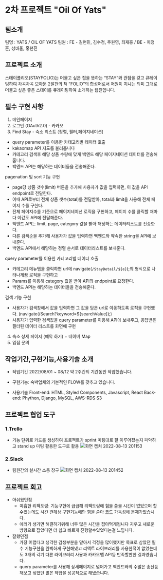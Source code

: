 # 2차 프로젝트 "Oil Of Yats"

## 팀소개

팀명 : YATS / OIL OF YATS
팀원 : FE - 길현민, 김수정, 주원영, 최재홍 / BE - 이정훈, 성바울, 홍현진

## 프로젝트 소개

스테이폴리오(STAYFOLIO)는 머물고 싶은 집을 뜻하는 “STAY”와 관점을 갖고 큐레이팅하여 차곡차곡 모아둔 2절판의 책 “FOLIO”의 합성어로서 어원이 지니는 의미 그대로 머물고 싶은 좋은 스테이를 큐레이팅하여 소개하는 웹진입니다.

## 필수 구현 사항

1. 메인페이지
2. 로그인 (OAuth2.0) - 카카오
3. Find Stay - 숙소 리스트 (정렬, 필터,페이지네이션)
- query parameter를 이용한 카테고리별 데이터 호출
- kakaomap API 지도를 불러옵니다
- 카테고리 검색후 해당 상품 수량에 맞게 백엔드 해당 페이지네이션 데이터를 전송해줍니다.
- 백엔드 API는 해당하는 데이터들을 전송해준다.

pagenation 및 sort 기능 구현
- page당 상품 갯수(limit) 버튼을 추가해 사용자가 값을 입력하면, 이 값을 API endpoint로 전달한다.
- 이때 API로부터 전체 상품 갯수(total)를 전달받아, total과 limit을 사용해 전체 페이지 수를 구한다.
- 전체 페이지수를 기준으로 페이지네이션 로직을 구현하고, 페이지 수를 클릭할 때마다 이값도 API에 전달해준다.
- 백엔드 API는 limit, page, category 값을 받아 해당하는 데이터리스트를 전송한다.
- 다른 검색순을 추가해 사용자가 값을 입력하면 백엔드와 약속한 string을 API에 보내준다.
- 백엔드 API에서 해당하는 정렬 순서로 데이터리스트를 보내준다.

query parameter를 이용한 카테고리별 데이터 호출
- 카테고리 메뉴탭을 클릭하면 url에 navigate(`/StayDetail/${e}`);의 형식으로 나타나게끔 로직을 구현하고
- Params를 이용해 category 값을 받아 API의 endpoint로 요청한다.
- 백엔드 API는 해당하는 데이터들을 전송해준다.

검색 기능 구현
- 사용자가 검색창에서 값을 입력하면 그 값을 담은 url로 이동하도록 로직을 구현했다. (navigate(/Search?keyword=${searchValue});)
- 사용자가 입력한 검색값을 query parameter를 이용해 API에 보내주고, 응답받은 필터된 데이터 리스트를 화면에 구현

4. 숙소 상세 페이지 (예약 하기) + 네이버 Map
5. 입점 문의

## 작업기간,구현기능,사용기술 소개
- 작업기간 2022/08/01 ~ 08/12 약 2주간의 기간동안 작업했습니다.

- 구현기능: 숙박업체의 기본적인 FLOW를 갖추고 있습니다.

- 사용기술 
  Front-end: HTML, Styled Components, Javascript, React
  Back-end: Phython, Django, MySQL, AWS-RDS S3

## 프로젝트 협업 도구
### 1.Trello
- 기능 단위로 카드를 생성하여 프로젝트가 sprint 미팅대로 잘 이루어졌는지 파악하고 stand up 미팅 활용한 도구로 활용
![화면 캡처 2022-08-13 201153](https://user-images.githubusercontent.com/98936671/184484923-0af02bea-f807-4e8e-9cc1-9c35935d589c.png)

### 2.Slack
- 팀원간의 실시간 소통 창구
![화면 캡처 2022-08-13 201452](https://user-images.githubusercontent.com/98936671/184485093-dbad9364-6f89-4fed-a914-1f417def7366.png)


## 프로젝트 회고
- 아쉬웠던점
  - 미흡한 리팩토링: 기능구현에 급급해 리팩토링에 힘을 쏟을 시간이 없었으며 할수있는데도 시간 관계상 구현기능에만 힘을 쏟아 코드 가독성에 문제가있습니다.
  - 에러가 생기면 해결하기위해 너무 많은 시간을 잡아먹게됩니다 지우고 새로운 방향으로 잡았다면 더 쉽고 빠르게 진행할수있었다는걸 느낍니다.
- 잘했던점
  - 가장 어렵다고 생각한 검생부분을 맡아서 걱정을 많이했지만 목표로 삼았던 필수 기능구현을 완벽하게 구현해냈고 리액트 라이브러리를 사용한적이 없었는데도 3개의 각기 다른 라이브러리 사용과 카카오맵 API등 만족할만한 결과였습니다.
  - query parameter를 사용해 상세페이지로 넘어가고 백엔드와의 수많은 송신등 해보고 싶었던 많은 작업을 성공적으로 해냈습니다.

